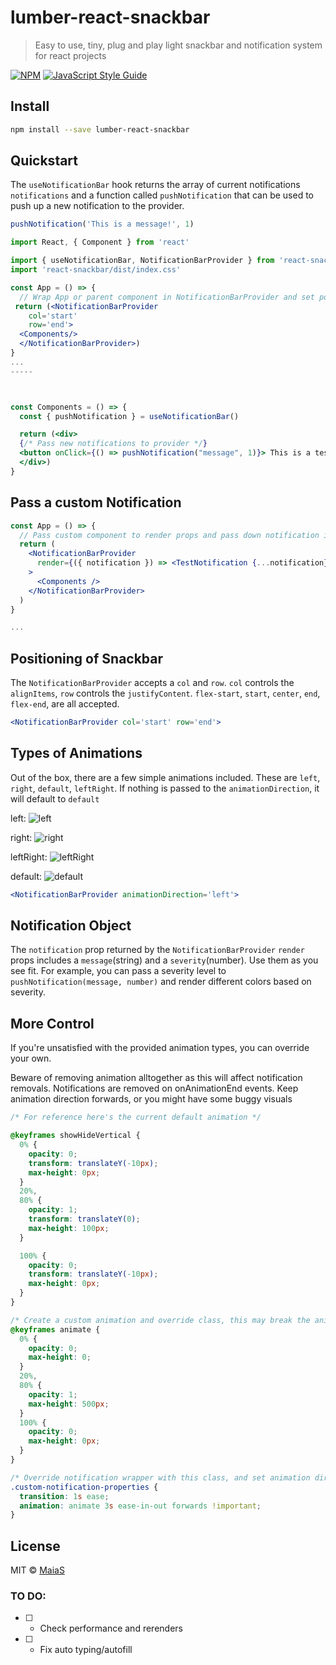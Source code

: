 # lumber-react-snackbar

> Easy to use, tiny, plug and play light snackbar and notification system for react projects

[![NPM](https://img.shields.io/npm/v/lumber-react-snackbar.svg)](https://www.npmjs.com/package/lumber-react-snackbar) [![JavaScript Style Guide](https://img.shields.io/badge/code_style-standard-brightgreen.svg)](https://standardjs.com)

## Install

```bash
npm install --save lumber-react-snackbar
```

## Quickstart

The `useNotificationBar` hook returns the array of current notifications `notifications` and a function called `pushNotification` that can be used to push up a new notification to the provider.

```js
pushNotification('This is a message!', 1)
```

```jsx
import React, { Component } from 'react'

import { useNotificationBar, NotificationBarProvider } from 'react-snackbar'
import 'react-snackbar/dist/index.css'

const App = () => {
  // Wrap App or parent component in NotificationBarProvider and set positioning.
 return (<NotificationBarProvider
    col='start'
    row='end'>
  <Components/>
  </NotificationBarProvider>)
}
...
-----



const Components = () => {
  const { pushNotification } = useNotificationBar()

  return (<div>
  {/* Pass new notifications to provider */}
  <button onClick={() => pushNotification("message", 1)}> This is a test.
  </div>)
}
```

## Pass a custom Notification

```jsx
const App = () => {
  // Pass custom component to render props and pass down notification into custom component
  return (
    <NotificationBarProvider
      render={({ notification }) => <TestNotification {...notification} />}
    >
      <Components />
    </NotificationBarProvider>
  )
}

...

```

## Positioning of Snackbar

The `NotificationBarProvider` accepts a `col` and `row`. `col` controls the `alignItems`, `row` controls the `justifyContent`. `flex-start`, `start`, `center`, `end`, `flex-end`, are all accepted.

```jsx
<NotificationBarProvider col='start' row='end'>
```

## Types of Animations

Out of the box, there are a few simple animations included. These are `left`, `right`, `default`, `leftRight`. If nothing is passed to the `animationDirection`, it will default to `default`

left:
![left](https://user-images.githubusercontent.com/90791391/188985641-03b8acef-9a65-4f06-aa5c-64b215ca4f28.gif)

right:
![right](https://user-images.githubusercontent.com/90791391/188985621-4f6f6586-ddf9-466e-bf6c-70af197a8cac.gif)

leftRight:
![leftRight](https://user-images.githubusercontent.com/90791391/188985611-b450b4c3-a004-41da-9f77-2738a9bb8775.gif)

default:
![default](https://user-images.githubusercontent.com/90791391/188985574-5827a6f8-fb2c-43a7-af0c-e9e43832a90c.gif)

```jsx
<NotificationBarProvider animationDirection='left'>
```

## Notification Object

The `notification` prop returned by the `NotificationBarProvider` `render` props includes a `message`(string) and a `severity`(number). Use them as you see fit. For example, you can pass a severity level to `pushNotification(message, number)` and render different colors based on severity.

## More Control

If you're unsatisfied with the provided animation types, you can override your own.

Beware of removing animation alltogether as this will affect notification removals. Notifications are removed on onAnimationEnd events. Keep animation direction forwards, or you might have some buggy visuals

```css
/* For reference here's the current default animation */

@keyframes showHideVertical {
  0% {
    opacity: 0;
    transform: translateY(-10px);
    max-height: 0px;
  }
  20%,
  80% {
    opacity: 1;
    transform: translateY(0);
    max-height: 100px;
  }

  100% {
    opacity: 0;
    transform: translateY(-10px);
    max-height: 0px;
  }
}
```

```css
/* Create a custom animation and override class, this may break the animation smoothness */
@keyframes animate {
  0% {
    opacity: 0;
    max-height: 0;
  }
  20%,
  80% {
    opacity: 1;
    max-height: 500px;
  }
  100% {
    opacity: 0;
    max-height: 0px;
  }
}

/* Override notification wrapper with this class, and set animation direction to 'forwards'. Beware of removing animation. onAnimationEnd removes notification */
.custom-notification-properties {
  transition: 1s ease;
  animation: animate 3s ease-in-out forwards !important;
}
```

## License

MIT © [MaiaS](https://github.com/MaiaS)

### TO DO:
 -[ ] - Check performance and rerenders
 -[ ] - Fix auto typing/autofill
